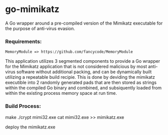 # go-mimikatz
A Go wrapper around a pre-compiled version of the Mimikatz executable for the purpose of anti-virus evasion.

### Requirements:
	MemoryModule => https://github.com/fancycode/MemoryModule

This application utilizes 3 segmented components to provide a Go wrapper for the Mimikatz application that is not considered malicious by most anti-virus software without additional packing, and can be dynamically built utilizing a repeatable build recipie. This is done by deviding the mimikatz executible into 2 randomly generated pads that are then stored as strings within the compiled Go binary and combined, and subsiquently loaded from within the existing process memory space at run time.

### Build Process:

make
./crypt mimi32.exe
cat mimi32.exe >> mimikatz.exe

deploy the mimikatz.exe 